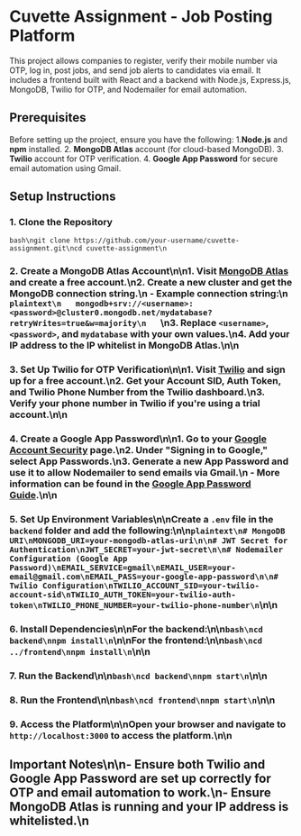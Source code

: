 # Cuvette Assignment - Job Posting Platform
This project allows companies to register, verify their mobile number via OTP, log in, post jobs, and send job alerts to candidates via email. It includes a frontend built with React and a backend with Node.js, Express.js, MongoDB, Twilio for OTP, and Nodemailer for email automation.
## Prerequisites
Before setting up the project, ensure you have the following:
1.**Node.js** and **npm** installed.
2. **MongoDB Atlas** account (for cloud-based MongoDB).
3. **Twilio** account for OTP verification.
4. **Google App Password** for secure email automation using Gmail.
## Setup Instructions
### 1. Clone the Repository
```bash\ngit clone https://github.com/your-username/cuvette-assignment.git\ncd cuvette-assignment\n```
### 2. Create a MongoDB Atlas Account\n\n1. Visit [MongoDB Atlas](https://www.mongodb.com/cloud/atlas) and create a free account.\n2. Create a new cluster and get the **MongoDB connection string**.\n   - Example connection string:\n   ```plaintext\n   mongodb+srv://<username>:<password>@cluster0.mongodb.net/mydatabase?retryWrites=true&w=majority\n   ```\n3. Replace `<username>`, `<password>`, and `mydatabase` with your own values.\n4. Add your IP address to the IP whitelist in MongoDB Atlas.\n\n
### 3. Set Up Twilio for OTP Verification\n\n1. Visit [Twilio](https://www.twilio.com/) and sign up for a free account.\n2. Get your **Account SID**, **Auth Token**, and **Twilio Phone Number** from the Twilio dashboard.\n3. Verify your phone number in Twilio if you're using a trial account.\n\n
### 4. Create a Google App Password\n\n1. Go to your [Google Account Security](https://myaccount.google.com/security) page.\n2. Under \"Signing in to Google,\" select **App Passwords**.\n3. Generate a new App Password and use it to allow Nodemailer to send emails via Gmail.\n   - More information can be found in the [Google App Password Guide](https://support.google.com/accounts/answer/185833?hl=en).\n\n
### 5. Set Up Environment Variables\n\nCreate a `.env` file in the `backend` folder and add the following:\n\n```plaintext\n# MongoDB URI\nMONGODB_URI=your-mongodb-atlas-uri\n\n# JWT Secret for Authentication\nJWT_SECRET=your-jwt-secret\n\n# Nodemailer Configuration (Google App Password)\nEMAIL_SERVICE=gmail\nEMAIL_USER=your-email@gmail.com\nEMAIL_PASS=your-google-app-password\n\n# Twilio Configuration\nTWILIO_ACCOUNT_SID=your-twilio-account-sid\nTWILIO_AUTH_TOKEN=your-twilio-auth-token\nTWILIO_PHONE_NUMBER=your-twilio-phone-number\n```\n\n
### 6. Install Dependencies\n\nFor the backend:\n\n```bash\ncd backend\nnpm install\n```\n\nFor the frontend:\n\n```bash\ncd ../frontend\nnpm install\n```\n\n
### 7. Run the Backend\n\n```bash\ncd backend\nnpm start\n```\n\n
### 8. Run the Frontend\n\n```bash\ncd frontend\nnpm start\n```\n\n
### 9. Access the Platform\n\nOpen your browser and navigate to `http://localhost:3000` to access the platform.\n\n
## Important Notes\n\n- Ensure both Twilio and Google App Password are set up correctly for OTP and email automation to work.\n- Ensure MongoDB Atlas is running and your IP address is whitelisted.\n
